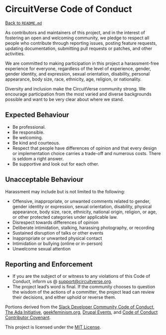 # CircuitVerse Code of Conduct
[Back to `README.md`](README.md)

As contributors and maintainers of this project, and in the interest of fostering an open and welcoming community, we pledge to respect all people who contribute through reporting issues, posting feature requests, updating documentation, submitting pull requests or patches, and other activities.

We are committed to making participation in this project a harassment-free experience for everyone, regardless of the level of experience, gender, gender identity, and expression, sexual orientation, disability, personal appearance, body size, race, ethnicity, age, religion, or nationality.

Diversity and inclusion make the CircuitVerse community strong. We encourage participation from the most varied and diverse backgrounds possible and want to be very clear about where we stand.

## Expected Behaviour
- Be professional.
- Be responsible.
- Be welcoming.
- Be kind and courteous.
- Respect that people have differences of opinion and that every design or implementation choice carries a trade-off and numerous costs. There is seldom a right answer.
- Be supportive and look out for each other.

## Unacceptable Behaviour
Harassment may include but is not limited to the following:
- Offensive, inappropriate, or unwanted comments related to gender, gender identity or expression, sexual orientation, disability, physical appearance, body size, race, ethnicity, national origin, religion, or age, or other protected categories under applicable law.
- Disrespect towards differences of opinion
- Deliberate intimidation, stalking, harassing photography, or recording
- Sustained disruption of talks or other events
- Inappropriate or unwanted physical contact
- Intimidation or bullying (online or in-person)
- Unwelcome sexual attention

## Reporting and Enforcement
- If you are the subject of or witness to any violations of this Code of Conduct, inform us @ <support@circuitverse.org>.
- The project lead’s word is final. If the community chooses to question the wisdom of the actions of a committer, the project lead can review their decisions, and either uphold or reverse them.

Portions derived from the [Slack Developer Community Code of Conduct][1], [The Ada Initiative][2], [geekfeminism.org][3], [Drupal Events][4], and [Code of Conduct Contributor Covenant][6].

This project is licensed under the [MIT License][5].

[1]: https://api.slack.com/docs/community-code-of-conduct
[2]: https://adainitiative.org/2014/02/18/howto-design-a-code-of-conduct-for-your-community/
[3]: https://geekfeminism.org/about/code-of-conduct/
[4]: https://events.drupal.org/dublin2016/code-conduct
[5]: https://github.com/CircuitVerse/CircuitVerse/blob/master/LICENSE
[6]: https://www.contributor-covenant.org/version/1/3/0/code-of-conduct.html
